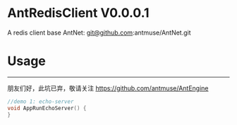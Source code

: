 AntRedisClient V0.0.0.1
====
A redis client base AntNet: git@github.com:antmuse/AntNet.git
# Usage
----
朋友们好，此坑已弃，敬请关注 https://github.com/antmuse/AntEngine

```cpp
//demo 1: echo-server
void AppRunEchoServer() {
}
```
